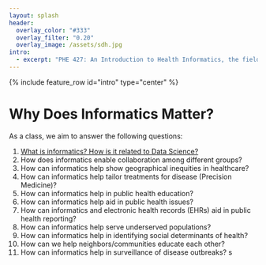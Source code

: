 ```yaml
---
layout: splash
header:
  overlay_color: "#333"
  overlay_filter: "0.20"
  overlay_image: /assets/sdh.jpg
intro:
  - excerpt: "PHE 427: An Introduction to Health Informatics, the field devoted to the optimal use of data, information, and knowledge to advance individual health, health care, public health, and health-related research."
---
```


{% include feature_row id="intro" type="center" %}

# Why Does Informatics Matter?

As a class, we aim to answer the following questions: 

1. [What is informatics? How is it related to Data Science?](articles/01-what-is-informatics.md)
2. How does informatics enable collaboration among different groups?
3. How can informatics help show geographical inequities in healthcare?
4. How can informatics help tailor treatments for disease (Precision Medicine)?
5. How can informatics help in public health education?
6. How can informatics help aid in public health issues?
7. How can informatics and electronic health records (EHRs) aid in public health reporting?
8. How can informatics help serve underserved populations?
9. How can informatics help in identifying social determinants of health?
10. How can we help neighbors/communities educate each other?
11. How can informatics help in surveillance of disease outbreaks?
s